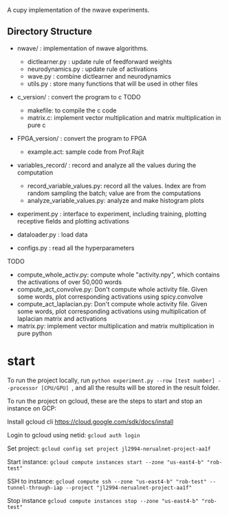 A cupy implementation of the nwave experiments.

## Directory Structure
- nwave/ : implementation of nwave algorithms.
    - dictlearner.py :  update rule of feedforward weights
    - neurodynamics.py : update rule of activations
    - wave.py : combine dictlearner and neurodynamics
    - utils.py : store many functions that will be used in other files

- c_version/ : convert the program to c
    TODO
    - makefile: to compile the c code
    - matrix.c: implement vector multiplication and matrix multiplication in pure c

- FPGA_version/ : convert the program to FPGA
    - example.act: sample code from Prof.Rajit

- variables_record/ : record and analyze all the values during the computation
    - record_variable_values.py: record all the values. Index are from random sampling the batch; value are from the computations
    - analyze_variable_values.py: analyze and make histogram plots

- experiment.py : interface to experiment, including training, plotting receptive fields and plotting activations
- dataloader.py : load data 
- configs.py : read all the hyperparameters

TODO
- compute_whole_activ.py: compute whole "activity.npy", which contains the activations of over 50,000 words
- compute_act_convolve.py: Don't compute whole activity file. Given some words, plot corresponding activations using spicy.convolve
- compute_act_laplacian.py: Don't compute whole activity file. Given some words, plot corresponding activations using multiplication of laplacian matrix and activations
- matrix.py: implement vector multiplication and matrix multiplication in pure python


# start 
To run the project locally, run `python experiment.py --row [test number] --processor [CPU/GPU] `, and all the results will be stored in the result folder.

To run the project on gcloud, these are the steps to start and stop an instance on GCP:

Install gcloud cli
  https://cloud.google.com/sdk/docs/install

Login to gcloud using netid:
  `gcloud auth login`

Set project:
  `gcloud config set project jl2994-nerualnet-project-aa1f`

Start instance:
  `gcloud compute instances start --zone "us-east4-b" "rob-test"`

SSH to instance:
  `gcloud compute ssh --zone "us-east4-b" "rob-test" --tunnel-through-iap --project "jl2994-nerualnet-project-aa1f"`

Stop instance
  `gcloud compute instances stop --zone "us-east4-b" "rob-test"`